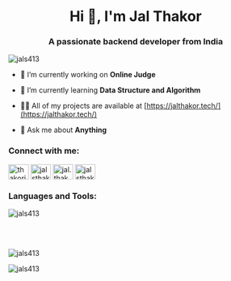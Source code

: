 <h1 align="center">Hi 👋, I'm Jal Thakor</h1>
<h3 align="center">A passionate backend developer from India</h3>

<p align="left"> <img src="https://komarev.com/ghpvc/?username=jals413&label=Visitors&color=2de142&style=flat-square" alt="jals413" /> </p>

- 🔭 I’m currently working on **Online Judge**

- 🌱 I’m currently learning **Data Structure and Algorithm**

- 👨‍💻 All of my projects are available at [https://jalthakor.tech/](https://jalthakor.tech/)

- 💬 Ask me about **Anything**

<h3 align="left">Connect with me:</h3>
<p align="left">
<a href="https://twitter.com/thakorjal" target="blank"><img align="center" src="https://raw.githubusercontent.com/rahuldkjain/github-profile-readme-generator/master/src/images/icons/Social/twitter.svg" alt="thakorjal" height="30" width="40" /></a>
<a href="https://linkedin.com/in/jalsthakor413" target="blank"><img align="center" src="https://raw.githubusercontent.com/rahuldkjain/github-profile-readme-generator/master/src/images/icons/Social/linked-in-alt.svg" alt="jalsthakor413" height="30" width="40" /></a>
<a href="https://instagram.com/jal.thakor" target="blank"><img align="center" src="https://raw.githubusercontent.com/rahuldkjain/github-profile-readme-generator/master/src/images/icons/Social/instagram.svg" alt="jal.thakor" height="30" width="40" /></a>
<a href="https://www.leetcode.com/jalsthakor413" target="blank"><img align="center" src="https://raw.githubusercontent.com/rahuldkjain/github-profile-readme-generator/master/src/images/icons/Social/leet-code.svg" alt="jalsthakor413" height="30" width="40" /></a>
</p>

<h3 align="left">Languages and Tools:</h3>
<p><img align="center" src="https://skillicons.dev/icons?i=js,express,react,nodejs,mongodb,mysql,py,selenium,docker,vscode,aws,firebase,git,github" alt="jals413" /></p>


<br></br>
<p><img align="center" src="https://github-readme-stats-git-masterrstaa-rickstaa.vercel.app/api?username=jals413&show_icons=true&theme=dark&locale=en" alt="jals413" /></p>

<p><img align="center" src="https://github-readme-streak-stats.herokuapp.com/?user=jals413&theme=dark" alt="jals413" /></p>
